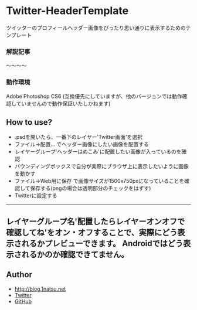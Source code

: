 Twitter-HeaderTemplate
======================

ツイッターのプロフィールヘッダー画像をぴったり思い通りに表示するためのテンプレート

### 解説記事

〜〜〜〜

### 動作環境
Adobe Photoshop CS6
(互換優先にしていますが、他のバージョンでは動作確認していませんので動作保証いたしかねます)

## How to use?
* .psdを開いたら、一番下のレイヤー'Twitter画面'を選択
* ファイル->配置... でヘッダー画像にしたい画像を配置する
* レイヤーグループ'ヘッダーはめこみ'に配置したい画像が入っているのを確認
* バウンディングボックスで自分が実際にブラウザ上に表示したいように画像を動かす
* ファイル->Web用に保存 で画像サイズが1500x750pxになっていることを確認して保存する(pngの場合は透明部分のチェックをはずす)
* Twitterに設定する

-------------
レイヤーグループ名'配置したらレイヤーオンオフで確認してね'をオン・オフすることで、実際にどう表示されるかプレビューできます。
Androidではどう表示されるかのか確認できてません。
------------

## Author
* <http://blog.1natsu.net>
* [Twitter](@1natsu172)
* [GitHub](http://githuc.com/1natsu172)
